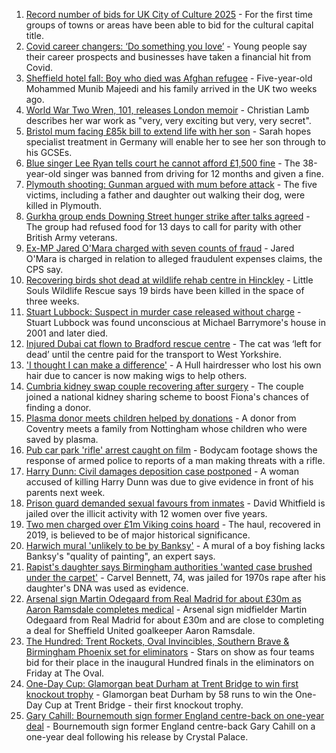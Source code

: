 1. [Record number of bids for UK City of Culture 2025](https://www.bbc.co.uk/news/uk-england-58272630) - For the first time groups of towns or areas have been able to bid for the cultural capital title.
2. [Covid career changers: ‘Do something you love’](https://www.bbc.co.uk/news/business-58273913) - Young people say their career prospects and businesses have taken a financial hit from Covid.
3. [Sheffield hotel fall: Boy who died was Afghan refugee](https://www.bbc.co.uk/news/uk-england-south-yorkshire-58269533) - Five-year-old Mohammed Munib Majeedi and his family arrived in the UK two weeks ago.
4. [World War Two Wren, 101, releases London memoir](https://www.bbc.co.uk/news/uk-england-london-58271337) - Christian Lamb describes her war work as "very, very exciting but very, very secret".
5. [Bristol mum facing £85k bill to extend life with her son](https://www.bbc.co.uk/news/uk-england-bristol-58017220) - Sarah hopes specialist treatment in Germany will enable her to see her son through to his GCSEs.
6. [Blue singer Lee Ryan tells court he cannot afford £1,500 fine](https://www.bbc.co.uk/news/uk-england-cambridgeshire-58274941) - The 38-year-old singer was banned from driving for 12 months and given a fine.
7. [Plymouth shooting: Gunman argued with mum before attack](https://www.bbc.co.uk/news/uk-england-devon-58260590) - The five victims, including a father and daughter out walking their dog, were killed in Plymouth.
8. [Gurkha group ends Downing Street hunger strike after talks agreed](https://www.bbc.co.uk/news/uk-england-hampshire-58274264) - The group had refused food for 13 days to call for parity with other British Army veterans.
9. [Ex-MP Jared O'Mara charged with seven counts of fraud](https://www.bbc.co.uk/news/uk-england-south-yorkshire-58272878) - Jared O'Mara is charged in relation to alleged fraudulent expenses claims, the CPS say.
10. [Recovering birds shot dead at wildlife rehab centre in Hinckley](https://www.bbc.co.uk/news/uk-england-leicestershire-58268261) - Little Souls Wildlife Rescue says 19 birds have been killed in the space of three weeks.
11. [Stuart Lubbock: Suspect in murder case released without charge](https://www.bbc.co.uk/news/uk-england-essex-58273900) - Stuart Lubbock was found unconscious at Michael Barrymore's house in 2001 and later died.
12. [Injured Dubai cat flown to Bradford rescue centre](https://www.bbc.co.uk/news/uk-england-leeds-58273901) - The cat was ‘left for dead’ until the centre paid for the transport to West Yorkshire.
13. ['I thought I can make a difference'](https://www.bbc.co.uk/news/uk-england-humber-58274021) - A Hull hairdresser who lost his own hair due to cancer is now making wigs to help others.
14. [Cumbria kidney swap couple recovering after surgery](https://www.bbc.co.uk/news/uk-england-cumbria-58272857) - The couple joined a national kidney sharing scheme to boost Fiona's chances of finding a donor.
15. [Plasma donor meets children helped by donations](https://www.bbc.co.uk/news/uk-england-coventry-warwickshire-58261942) - A donor from Coventry meets a family from Nottingham whose children who were saved by plasma.
16. [Pub car park 'rifle' arrest caught on film](https://www.bbc.co.uk/news/uk-england-norfolk-58258077) - Bodycam footage shows the response of armed police to reports of a man making threats with a rifle.
17. [Harry Dunn: Civil damages deposition case postponed](https://www.bbc.co.uk/news/uk-england-northamptonshire-58276375) - A woman accused of killing Harry Dunn was due to give evidence in front of his parents next week.
18. [Prison guard demanded sexual favours from inmates](https://www.bbc.co.uk/news/uk-england-tyne-58268531) - David Whitfield is jailed over the illicit activity with 12 women over five years.
19. [Two men charged over £1m Viking coins hoard](https://www.bbc.co.uk/news/uk-england-tyne-58268540) - The haul, recovered in 2019, is believed to be of major historical significance.
20. [Harwich mural 'unlikely to be by Banksy'](https://www.bbc.co.uk/news/uk-england-essex-58270629) - A mural of a boy fishing lacks Banksy's "quality of painting", an expert says.
21. [Rapist's daughter says Birmingham authorities 'wanted case brushed under the carpet'](https://www.bbc.co.uk/news/uk-england-birmingham-58269677) - Carvel Bennett, 74, was jailed for 1970s rape after his daughter's DNA was used as evidence.
22. [Arsenal sign Martin Odegaard from Real Madrid for about £30m as Aaron Ramsdale completes medical](https://www.bbc.co.uk/sport/football/58279217) - Arsenal sign midfielder Martin Odegaard from Real Madrid for about £30m and are close to completing a deal for Sheffield United goalkeeper Aaron Ramsdale.
23. [The Hundred: Trent Rockets, Oval Invincibles, Southern Brave & Birmingham Phoenix set for eliminators](https://www.bbc.co.uk/sport/cricket/58256668) - Stars on show as four teams bid for their place in the inaugural Hundred finals in the eliminators on Friday at The Oval.
24. [One-Day Cup: Glamorgan beat Durham at Trent Bridge to win first knockout trophy](https://www.bbc.co.uk/sport/cricket/58237726) - Glamorgan beat Durham by 58 runs to win the One-Day Cup at Trent Bridge - their first knockout trophy.
25. [Gary Cahill: Bournemouth sign former England centre-back on one-year deal](https://www.bbc.co.uk/sport/football/58280037) - Bournemouth sign former England centre-back Gary Cahill on a one-year deal following his release by Crystal Palace.
